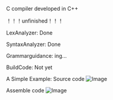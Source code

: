 C compiler developed in C++

！！！unfinished！！！

LexAnalyzer: 		Done

SyntaxAnalyzer: 	Done

Grammarguidance: 	ing...

BuildCode:			Not yet

A Simple Example:
Source code
![Image](https://github.com/WuLynLinux/C_Complier_Project/blob/master/images/2.png)

Assemble code
![Image](https://github.com/WuLynLinux/C_Complier_Project/blob/master/images/1.png)

